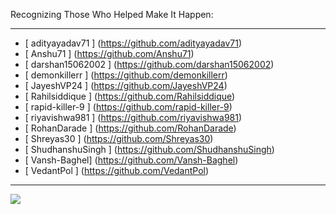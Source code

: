 Recognizing Those Who Helped Make It Happen:

---

- [ adityayadav71 ] (https://github.com/adityayadav71)
- [ Anshu71 ] (https://github.com/Anshu71)
- [ darshan15062002 ] (https://github.com/darshan15062002)
- [ demonkillerr ] (https://github.com/demonkillerr)
- [ JayeshVP24 ] (https://github.com/JayeshVP24)
- [ Rahilsiddique ] (https://github.com/Rahilsiddique)
- [ rapid-killer-9 ] (https://github.com/rapid-killer-9)
- [ riyavishwa981 ] (https://github.com/riyavishwa981)
- [ RohanDarade ] (https://github.com/RohanDarade)
- [ Shreyas30 ] (https://github.com/Shreyas30)
- [ ShudhanshuSingh ] (https://github.com/ShudhanshuSingh)
- [ Vansh-Baghel] (https://github.com/Vansh-Baghel)
- [ VedantPol ] (https://github.com/VedantPol)

---

<a href="https://github.com/tcet-opensource/tnp-website/graphs/contributors">
  <img src="https://contrib.rocks/image?repo=tcet-opensource/tnp-website" />
</a>
